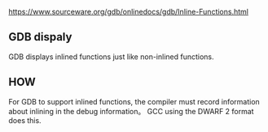 https://www.sourceware.org/gdb/onlinedocs/gdb/Inline-Functions.html

## GDB dispaly
GDB displays inlined functions just like non-inlined functions.

## HOW
For GDB to support inlined functions, the compiler must record information about inlining in the debug information。
GCC using the DWARF 2 format does this.
